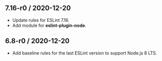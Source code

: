 ## 7.16-r0 / 2020-12-20
* Update rules for ESLint 7.16.
* Add module for **eslint-plugin-node**.

## 6.8-r0 / 2020-12-20
* Add baseline rules for the last ESLint version to support Node.js 8 LTS.
